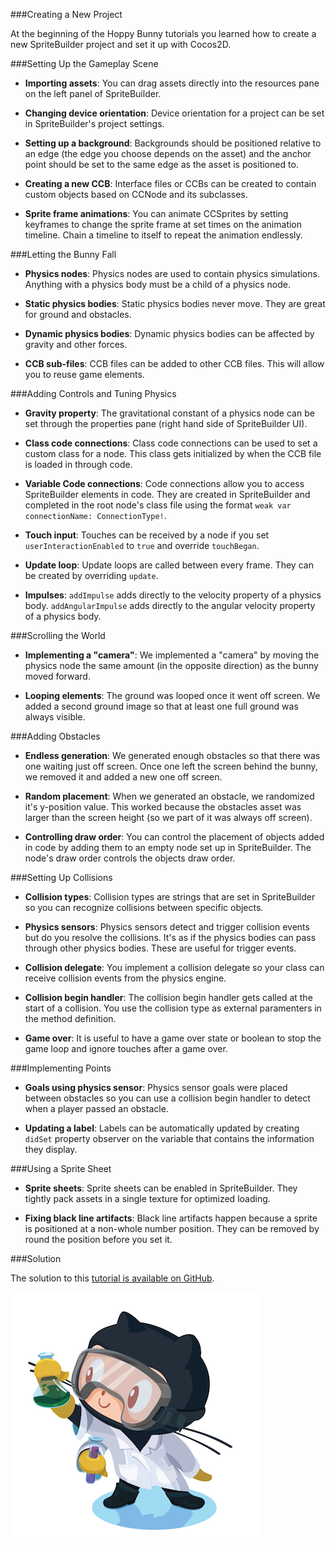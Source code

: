 

###Creating a New Project

At the beginning of the Hoppy Bunny tutorials you learned how to create a new SpriteBuilder project and set it up with Cocos2D.

###Setting Up the Gameplay Scene

* **Importing assets**: You can drag assets directly into the resources pane on the left panel of SpriteBuilder.

* **Changing device orientation**: Device orientation for a project can be set in SpriteBuilder's project settings.

* **Setting up a background**: Backgrounds should be positioned relative to an edge (the edge you choose depends on the asset) and the anchor point should be set to the same edge as the asset is positioned to.

* **Creating a new CCB**: Interface files or CCBs can be created to contain custom objects based on CCNode and its subclasses.

* **Sprite frame animations**: You can animate CCSprites by setting keyframes to change the sprite frame at set times on the animation timeline. Chain a timeline to itself to repeat the animation endlessly.

###Letting the Bunny Fall

* **Physics nodes**: Physics nodes are used to contain physics simulations. Anything with a physics body must be a child of a physics node.

* **Static physics bodies**: Static physics bodies never move. They are great for ground and obstacles.

* **Dynamic physics bodies**: Dynamic physics bodies can be affected by gravity and other forces.

* **CCB sub-files**: CCB files can be added to other CCB files. This will allow you to reuse game elements.

###Adding Controls and Tuning Physics

* **Gravity property**: The gravitational constant of a physics node can be set through the properties pane (right hand side of SpriteBuilder UI).

* **Class code connections**: Class code connections can be used to set a custom class for a node. This class gets initialized by when the CCB file is loaded in through code.

* **Variable Code connections**: Code connections allow you to access SpriteBuilder elements in code. They are created in SpriteBuilder and completed in the root node's class file using the format `weak var connectionName: ConnectionType!`.

* **Touch input**: Touches can be received by a node if you set `userInteractionEnabled` to `true` and override `touchBegan`.

* **Update loop**: Update loops are called between every frame. They can be created by overriding `update`.

* **Impulses**: `addImpulse` adds directly to the velocity property of a physics body. `addAngularImpulse` adds directly to the angular velocity property of a physics body.

###Scrolling the World

* **Implementing a "camera"**: We implemented a "camera" by moving the physics node the same amount (in the opposite direction) as the bunny moved forward.

* **Looping elements**: The ground was looped once it went off screen. We added a second ground image so that at least one full ground was always visible.

###Adding Obstacles

* **Endless generation**: We generated enough obstacles so that there was one waiting just off screen. Once one left the screen behind the bunny, we removed it and added a new one off screen.

* **Random placement**: When we generated an obstacle, we randomized it's y-position value. This worked because the obstacles asset was larger than the screen height (so we part of it was always off screen).

* **Controlling draw order**: You can control the placement of objects added in code by adding them to an empty node set up in SpriteBuilder. The node's draw order controls the objects draw order.

###Setting Up Collisions

* **Collision types**: Collision types are strings that are set in SpriteBuilder so you can recognize collisions between specific objects.

* **Physics sensors**: Physics sensors detect and trigger collision events but do you resolve the collisions. It's as if the physics bodies can pass through other physics bodies. These are useful for trigger events.

* **Collision delegate**: You implement a collision delegate so your class can receive collision events from the physics engine.

* **Collision begin handler**: The collision begin handler gets called at the start of a collision. You use the collision type as external paramenters in the method definition.

* **Game over**: It is useful to have a game over state or boolean to stop the game loop and ignore touches after a game over.

###Implementing Points

* **Goals using physics sensor**: Physics sensor goals were placed between obstacles so you can use a collision begin handler to detect when a player passed an obstacle.

* **Updating a label**: Labels can be automatically updated by creating `didSet` property observer on the variable that contains the information they display.

###Using a Sprite Sheet

* **Sprite sheets**: Sprite sheets can be enabled in SpriteBuilder. They tightly pack assets in a single texture for optimized loading.

* **Fixing black line artifacts**: Black line artifacts happen because a sprite is positioned at a non-whole number position. They can be removed by round the position before you set it.

###Solution

The solution to this [tutorial is available on GitHub](https://github.com/MakeSchool/HoppyBunny-SpriteBuilder-Swift).

![](../Tutorial-Images/labtocat.png)
